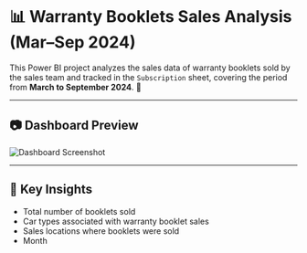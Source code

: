 
# 📊 Warranty Booklets Sales Analysis (Mar–Sep 2024)

This Power BI project analyzes the sales data of warranty booklets sold by the sales team and tracked in the `Subscription` sheet, covering the period from **March to September 2024**. 📅

---
## 📷 Dashboard Preview
![Dashboard Screenshot](Subscriptions.jpeg)

---
## 💼 Key Insights
- Total number of booklets sold  
- Car types associated with warranty booklet sales  
- Sales locations where booklets were sold  
- Month
